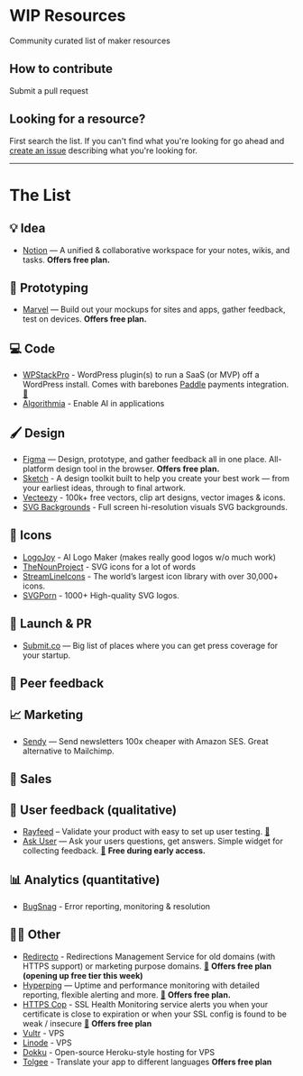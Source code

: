 # WIP Resources
Community curated list of maker resources

## How to contribute
Submit a pull request

## Looking for a resource?
First search the list. If you can't find what you're looking for go ahead and [create an issue](https://github.com/marckohlbrugge/wip-resources/issues/new) describing what you're looking for.

---

# The List

## 💡 Idea
- [Notion](https://notion.so) — A unified & collaborative workspace for your notes, wikis, and tasks. **Offers free plan.**

## 🔨 Prototyping
- [Marvel](https://marvelapp.com) — Build out your mockups for sites and apps, gather feedback, test on devices. **Offers free plan.**

## 💻 Code
- [WPStackPro](https://wpstackpro.com) - WordPress plugin(s) to run a SaaS (or MVP) off a WordPress install. Comes with barebones [Paddle](https://paddle.com/) payments integration. [🚧](https://wip.chat/products/353)
- [Algorithmia](https://algorithmia.com) - Enable AI in applications

## 🖌 Design
- [Figma](https://figma.com) — Design, prototype, and gather feedback all in one place. All-platform design tool in the browser. **Offers free plan.**
- [Sketch](https://sketchapp.com) - A design toolkit built to help you create your best work — from your earliest ideas, through to final artwork.
- [Vecteezy](https://www.vecteezy.com) - 100k+ free vectors, clip art designs, vector images & icons.
- [SVG Backgrounds](https://www.svgbackgrounds.com) - Full screen hi-resolution visuals SVG backgrounds.

## 💠 Icons 
- [LogoJoy](https://logojoy.com) - AI Logo Maker (makes really good logos w/o much work)
- [TheNounProject](https://thenounproject.com) - SVG icons for a lot of words
- [StreamLineIcons](https://streamlineicons.com) - The world’s largest icon library with over 30,000+ icons.
- [SVGPorn](https://svgporn.com) - 1000+ High-quality SVG logos.


## 🚀 Launch & PR
- [Submit.co](http://submit.co/) — Big list of places where you can get press coverage for your startup.

## 💬 Peer feedback

## 📈 Marketing
- [Sendy](https://sendy.co) — Send newsletters 100x cheaper with Amazon SES. Great alternative to Mailchimp.

## 📣 Sales

## 🔬 User feedback (qualitative)
- [Rayfeed](https://rayfeed.com) – Validate your product with easy to set up user testing. [🚧](https://wip.chat/products/21)
- [Ask User](https://askuser.xyz) — Ask your users questions, get answers. Simple widget for collecting feedback. [🚧](https://wip.chat/products/317) **Free during early access.**

## 📊 Analytics (quantitative)
- [BugSnag](https://bugsnag.com) - Error reporting, monitoring & resolution

## 🤷‍♀️ Other
- [Redirecto](https://redirecto.ashfame.com) - Redirections Management Service for old domains (with HTTPS support) or marketing purpose domains. [🚧](https://wip.chat/products/315) **Offers free plan (opening up free tier this week)**
- [Hyperping](https://hyperping.io/) — Uptime and performance monitoring with detailed reporting, flexible alerting and more. [🚧](https://wip.chat/products/227) **Offers free plan.**
- [HTTPS Cop](https://httpscop.com) - SSL Health Monitoring service alerts you when your certificate is close to expiration or when your SSL config is found to be weak / insecure [🚧](https://wip.chat/products/329) **Offers free plan**
- [Vultr](https://vultr.com) - VPS
- [Linode](https://linode.com) - VPS
- [Dokku](https://github.com/dokku/dokku) - Open-source Heroku-style hosting for VPS
- [Tolgee](https://tolgee.io) - Translate your app to different languages **Offers free plan**
